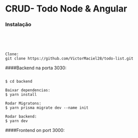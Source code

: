 # CRUD- Todo Node & Angular

###  Instalação

<br/>
<br/>

```shell

Clone:
git clone https://github.com/VictorMaciel28/todo-list.git

```
####Backend na porta 3030:

```shell

$ cd backend

Baixar dependencias:
$ yarn install

Rodar Migratons:
$ yarn prisma migrate dev --name init

Rodar backend:
$ yarn dev

```
####Frontend on port 3000:
